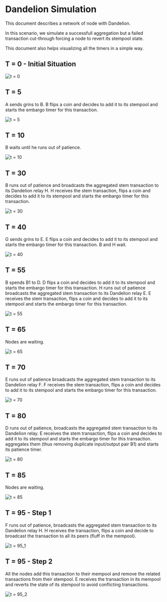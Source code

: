 Dandelion Simulation
==================
This document describes a network of node with Dandelion.

In this scenario, we simulate a successfull aggregation but a failed transaction cut-through forcing a node to revert its stempool state.

This document also helps visualizing all the timers in a simple way.

## T = 0 - Initial Situation

![t = 0](images/t0.png)

## T = 5

A sends grins to B. 
B flips a coin and decides to add it to its stempool and starts the embargo timer for this transaction.

![t = 5](images/t5.png)

## T = 10

B waits until he runs out of patience.

![t = 10](images/t10.png)

## T = 30

B runs out of patience and broadcasts the aggregated stem transaction to its Dandelion relay H.
H receives the stem transaction, flips a coin and decides to add it to its stempool and starts the embargo timer for this transaction.

![t = 30](images/t30.png)

## T = 40

G sends grins to E.
E flips a coin and decides to add it to its stempool and starts the embargo timer for this transaction.
B and H wait.

![t = 40](images/t40.png)

## T = 55

B spends B1 to D.
D flips a coin and decides to add it to its stempool and starts the embargo timer for this transaction.
H runs out of patience broadcasts the aggregated stem transaction to its Dandelion relay E.
E receives the stem transaction, flips a coin and decides to add it to its stempool and starts the embargo timer for this transaction.

![t = 55](images/t55.png)

## T = 65

Nodes are waiting.

![t = 65](images/t65.png)

## T = 70

E runs out of patience broadcasts the aggregated stem transaction to its Dandelion relay F.
F receives the stem transaction, flips a coin and decides to add it to its stempool and starts the embargo timer for this transaction.

![t = 70](images/t70.png)

## T = 80

D runs out of patience, broadcasts the aggregated stem transaction to its Dandelion relay.
E receives the stem transaction, flips a coin and decides to add it to its stempool and starts the embargo timer for this transaction. aggregates them (thus removing duplicate input/output pair B1) and starts its patience timer.

![t = 80](images/t80.png)

## T = 85

Nodes are waiting.

![t = 85](images/t85.png)

## T = 95 - Step 1

F runs out of patience, broadcasts the aggregated stem transaction to its Dandelion relay H.
H receives the transaction, flips a coin and decide to broadcast the transaction to all its peers (fluff in the mempool).

![t = 95_1](images/t95_1.png)

## T = 95 - Step 2

All the nodes add this transaction to their mempool and remove the related transactions from their stempool.
E receives the transaction in its mempool and reverts the state of its stempool to avoid conflicting transactions.

![t = 95_2](images/t95_2.png)
